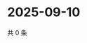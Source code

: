 # 2025-09-10

共 0 条

<!-- BEGIN ZHIHUQUESTIONS -->
<!-- 最后更新时间 Wed Sep 10 2025 00:14:08 GMT+0800 (China Standard Time) -->

<!-- END ZHIHUQUESTIONS -->

